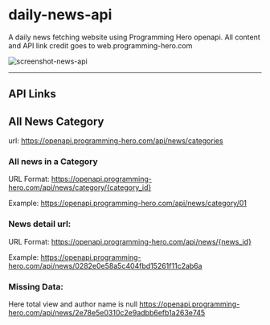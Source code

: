 # daily-news-api

A daily news fetching website using Programming Hero openapi.
All content and API link credit goes to web.programming-hero.com

![screenshot-news-api](https://github.com/Rezwan66/daily-news-api/assets/63563859/70eec5ed-3908-4425-b468-98eb1473bcf4)

----------------

## API Links

## All News Category
url: https://openapi.programming-hero.com/api/news/categories

### All news in a Category
URL Format: https://openapi.programming-hero.com/api/news/category/{category_id} 

Example: https://openapi.programming-hero.com/api/news/category/01


### News detail url:
URL Format:  https://openapi.programming-hero.com/api/news/{news_id} 


Example: https://openapi.programming-hero.com/api/news/0282e0e58a5c404fbd15261f11c2ab6a

### Missing Data: 
Here total view and author name is null
https://openapi.programming-hero.com/api/news/2e78e5e0310c2e9adbb6efb1a263e745 
